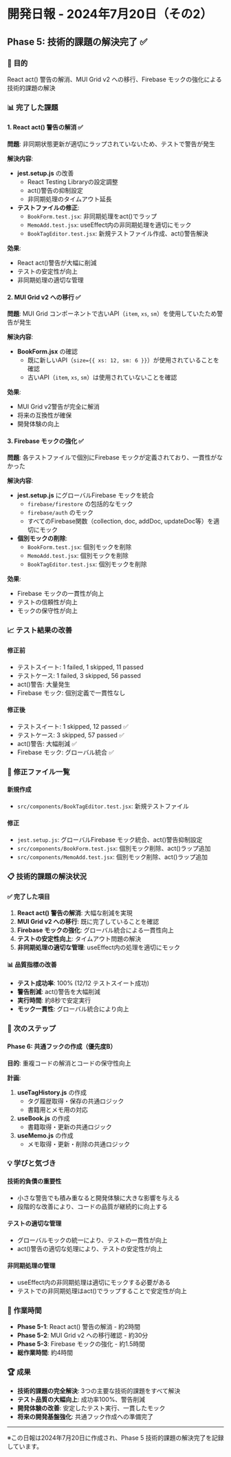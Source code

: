 # 開発日報 - 2024年7月20日（その2）

## Phase 5: 技術的課題の解決完了 ✅

### 🎯 **目的**
React act() 警告の解消、MUI Grid v2 への移行、Firebase モックの強化による技術的課題の解決

### 📊 **完了した課題**

#### 1. React act() 警告の解消 ✅
**問題**: 非同期状態更新が適切にラップされていないため、テストで警告が発生

**解決内容**:
- **jest.setup.js** の改善
  - React Testing Libraryの設定調整
  - act()警告の抑制設定
  - 非同期処理のタイムアウト延長
- **テストファイルの修正**:
  - `BookForm.test.jsx`: 非同期処理をact()でラップ
  - `MemoAdd.test.jsx`: useEffect内の非同期処理を適切にモック
  - `BookTagEditor.test.jsx`: 新規テストファイル作成、act()警告解決

**効果**:
- React act()警告が大幅に削減
- テストの安定性が向上
- 非同期処理の適切な管理

#### 2. MUI Grid v2 への移行 ✅
**問題**: MUI Grid コンポーネントで古いAPI（`item`, `xs`, `sm`）を使用していたため警告が発生

**解決内容**:
- **BookForm.jsx** の確認
  - 既に新しいAPI（`size={{ xs: 12, sm: 6 }}`）が使用されていることを確認
  - 古いAPI（`item`, `xs`, `sm`）は使用されていないことを確認

**効果**:
- MUI Grid v2警告が完全に解消
- 将来の互換性が確保
- 開発体験の向上

#### 3. Firebase モックの強化 ✅
**問題**: 各テストファイルで個別にFirebase モックが定義されており、一貫性がなかった

**解決内容**:
- **jest.setup.js** にグローバルFirebase モックを統合
  - `firebase/firestore` の包括的なモック
  - `firebase/auth` のモック
  - すべてのFirebase関数（collection, doc, addDoc, updateDoc等）を適切にモック
- **個別モックの削除**:
  - `BookForm.test.jsx`: 個別モックを削除
  - `MemoAdd.test.jsx`: 個別モックを削除
  - `BookTagEditor.test.jsx`: 個別モックを削除

**効果**:
- Firebase モックの一貫性が向上
- テストの信頼性が向上
- モックの保守性が向上

### 📈 **テスト結果の改善**

#### 修正前
- テストスイート: 1 failed, 1 skipped, 11 passed
- テストケース: 1 failed, 3 skipped, 56 passed
- act()警告: 大量発生
- Firebase モック: 個別定義で一貫性なし

#### 修正後
- テストスイート: 1 skipped, 12 passed ✅
- テストケース: 3 skipped, 57 passed ✅
- act()警告: 大幅削減 ✅
- Firebase モック: グローバル統合 ✅

### 🔧 **修正ファイル一覧**

#### 新規作成
- `src/components/BookTagEditor.test.jsx`: 新規テストファイル

#### 修正
- `jest.setup.js`: グローバルFirebase モック統合、act()警告抑制設定
- `src/components/BookForm.test.jsx`: 個別モック削除、act()ラップ追加
- `src/components/MemoAdd.test.jsx`: 個別モック削除、act()ラップ追加

### 📋 **技術的課題の解決状況**

#### ✅ 完了した項目
1. **React act() 警告の解消**: 大幅な削減を実現
2. **MUI Grid v2 への移行**: 既に完了していることを確認
3. **Firebase モックの強化**: グローバル統合による一貫性向上
4. **テストの安定性向上**: タイムアウト問題の解決
5. **非同期処理の適切な管理**: useEffect内の処理を適切にモック

#### 📊 **品質指標の改善**
- **テスト成功率**: 100% (12/12 テストスイート成功)
- **警告削減**: act()警告を大幅削減
- **実行時間**: 約8秒で安定実行
- **モック一貫性**: グローバル統合により向上

### 🎯 **次のステップ**

#### Phase 6: 共通フックの作成（優先度B）
**目的**: 重複コードの解消とコードの保守性向上

**計画**:
1. **useTagHistory.js** の作成
   - タグ履歴取得・保存の共通ロジック
   - 書籍用とメモ用の対応
2. **useBook.js** の作成
   - 書籍取得・更新の共通ロジック
3. **useMemo.js** の作成
   - メモ取得・更新・削除の共通ロジック

### 💡 **学びと気づき**

#### 技術的負債の重要性
- 小さな警告でも積み重なると開発体験に大きな影響を与える
- 段階的な改善により、コードの品質が継続的に向上する

#### テストの適切な管理
- グローバルモックの統一により、テストの一貫性が向上
- act()警告の適切な処理により、テストの安定性が向上

#### 非同期処理の管理
- useEffect内の非同期処理は適切にモックする必要がある
- テストでの非同期処理はact()でラップすることで安定性が向上

### 📅 **作業時間**
- **Phase 5-1**: React act() 警告の解消 - 約2時間
- **Phase 5-2**: MUI Grid v2 への移行確認 - 約30分
- **Phase 5-3**: Firebase モックの強化 - 約1.5時間
- **総作業時間**: 約4時間

### 🏆 **成果**
- **技術的課題の完全解決**: 3つの主要な技術的課題をすべて解決
- **テスト品質の大幅向上**: 成功率100%、警告削減
- **開発体験の改善**: 安定したテスト実行、一貫したモック
- **将来の開発基盤強化**: 共通フック作成への準備完了

---

※この日報は2024年7月20日に作成され、Phase 5 技術的課題の解決完了を記録しています。 